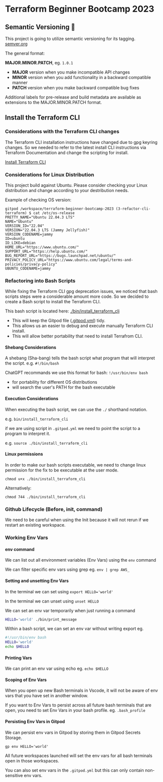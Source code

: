 # Terraform Beginner Bootcamp 2023

## Semantic Versioning :mage:

This project is going to utilize semantic versioning for its tagging.
[semver.org](https://semver.org/)

The general format:

 **MAJOR.MINOR.PATCH**, eg.  `1.0.1`

 - **MAJOR** version when you make incompatible API changes
 - **MINOR** version when you add functionality in a backward compatible manner
 - **PATCH** version when you make backward compatible bug fixes

Additional labels for pre-release and build metadata are available as extensions to the MAJOR.MINOR.PATCH format.

## Install the Terraform CLI

### Considerations with the Terraform CLI changes

The Terraform CLI installation instructions have changed due to gpg keyring changes. So we needed to refer to the latest install CLI instructions via Terraform Documentation and change the scripting for install.

[Install Terraform CLI](https://developer.hashicorp.com/terraform/tutorials/aws-get-started/install-cli)

### Considerations for Linux Distribution

This project build against Ubuntu.
Please consider checking your Linux distribution and change according to your destribution needs.

Example of checking OS version:

```
gitpod /workspace/terraform-beginner-bootcamp-2023 (3-refactor-cli-terraform) $ cat /etc/os-release 
PRETTY_NAME="Ubuntu 22.04.3 LTS"
NAME="Ubuntu"
VERSION_ID="22.04"
VERSION="22.04.3 LTS (Jammy Jellyfish)"
VERSION_CODENAME=jammy
ID=ubuntu
ID_LIKE=debian
HOME_URL="https://www.ubuntu.com/"
SUPPORT_URL="https://help.ubuntu.com/"
BUG_REPORT_URL="https://bugs.launchpad.net/ubuntu/"
PRIVACY_POLICY_URL="https://www.ubuntu.com/legal/terms-and-policies/privacy-policy"
UBUNTU_CODENAME=jammy
```

### Refactoring into Bash Scripts

While fixing the Terraform CLI gpg deprecation issues, we noticed that bash scripts steps were a considerable amount more code. So we decided to create a Bash script to install the Terraform CLI.


This bash script is located here: [./bin/install_terraform_cli](./bin/install_terraform_cli)

- This will keep the Gitpod file ([.gitpod.yml](.gitpod.yml)) tidy.
- This allows us an easier to debug and execute manually Terraform CLI install.
- This will allow better portability that need to install Terrafrom CLI.

#### Shebang Considerations

A shebang (Sha-bang) tells the bash script what program that will interpret the script. e.g. `#!/bin/bash`

ChatGPT recommands we use this format for bash: `!/usr/bin/env bash`

- for portability for different OS distributions
- will search the user's PATH for the bash executable

#### Execution Considerations

When executing the bash script, we can use the `./` shorthand notation.

e.g. `bin/install_terraform_cli`

if we are using script in `.gitpod.yml` we need to point the script to a program to interpret it.

e.g. `source ./bin/install_terraform_cli`

#### Linux permissions

In order to make our bash scripts executable, we need to change linux permission for the fix to be executable at the user mode.

```
chmod u+x ./bin/install_terraform_cli
```

Alternatively:

```
chmod 744 ./bin/install_terraform_cli
```
### Github Lifecycle (Before, init, command)

We need to be careful when using the Init because it will not rerun if we restart an existing workspace.

### Working Env Vars

#### env command

We can list out all environment variables (Env Vars) using the `env` command 

We can filter specific env vars using grep eg. `env | grep AWS_`

#### Setting and unsetting Env Vars

In the terminal we can set using `export HELLO='world'`

In the terminal we can unset using `unset HELLO`

We can set an env var temporarily when just running a command 

```sh
HELLO='world' ./bin/print_message
```

Within a bash script, we can set an env var without writing export eg.

```sh
#!/usr/bin/env bash
HELLO='world'
echo $HELLO
```

#### Printing Vars

We can print an env var using echo eg. `echo $HELLO`

#### Scoping of Env Vars

When you open up new Bash terminals in Vscode, it will not be aware of env vars that you have set in another window.

If you want to Env Vars to persist across all future bash terminals that are open, you need to set Env Vars in your bash profile. eg. `.bash_profile`

#### Persisting Env Vars in Gitpod

We can persist env vars in Gitpod by storing them in Gitpod Secrets Storage.

```
gp env HELLO='world'
```

All future workspaces launched will set the env vars for all bash terminals open in those workspaces.

You can also set env vars in the `.gitpod.yml` but this can only contain non-sensitive env vars.


